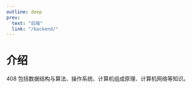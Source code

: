 ```yaml
---
outline: deep
prev:
  text: "后端"
  link: "/backend/"
---
```


# 介绍

408 包括数据结构与算法、操作系统、计算机组成原理、计算机网络等知识。
